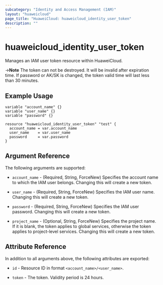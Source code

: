 ```yaml
---
subcategory: "Identity and Access Management (IAM)"
layout: "huaweicloud"
page_title: "HuaweiCloud: huaweicloud_identity_user_token"
description: ""
---
```


# huaweicloud_identity_user_token

Manages an IAM user token resource within HuaweiCloud.

->**Note** The token can not be destroyed. It will be invalid after expiration time. If password or AK/SK is changed,
the token valid time will last less than 30 minutes.

## Example Usage

```hcl
variable "account_name" {}
variable "user_name" {}
variable "password" {}

resource "huaweicloud_identity_user_token" "test" {
  account_name = var.account_name
  user_name    = var.user_name
  password     = var.password
}
```

## Argument Reference

The following arguments are supported:

* `account_name` - (Required, String, ForceNew) Specifies the account name to which the IAM user belongs.
  Changing this will create a new token.

* `user_name` - (Required, String, ForceNew) Specifies the IAM user name. Changing this will create a new token.

* `password` - (Required, String, ForceNew) Specifies the IAM user password. Changing this will create a new token.

* `project_name` - (Optional, String, ForceNew) Specifies the project name. If it is blank, the token applies to global
  services, otherwise the token applies to project-level services. Changing this will create a new token.

## Attribute Reference

In addition to all arguments above, the following attributes are exported:

* `id` - Resource ID in format `<account_name>/<user_name>`.

* `token` - The token. Validity period is 24 hours.



